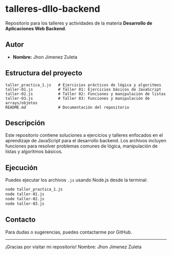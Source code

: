 # talleres-dllo-backend

Repositorio para los talleres y actividades de la materia **Desarrollo de Aplicaciones Web Backend**.

## Autor

- **Nombre:** Jhon Jimenez Zuleta

## Estructura del proyecto

```
taller_practica_1.js   # Ejercicios prácticos de lógica y algoritmos
taller-01.js           # Taller 01: Ejercicios básicos de JavaScript
taller-02.js           # Taller 02: Funciones y manipulación de listas
taller-03.js           # Taller 03: Funciones y manipulación de arrays/objetos
README.md              # Documentación del repositorio
```

## Descripción

Este repositorio contiene soluciones a ejercicios y talleres enfocados en el aprendizaje de JavaScript para el desarrollo backend. Los archivos incluyen funciones para resolver problemas comunes de lógica, manipulación de listas y algoritmos básicos.

## Ejecución

Puedes ejecutar los archivos `.js` usando Node.js desde la terminal:

```sh
node taller_practica_1.js
node taller-01.js
node taller-02.js
node taller-03.js
```

## Contacto

Para dudas o sugerencias, puedes contactarme por GitHub.

---
¡Gracias por visitar mi repositorio!
Nombre: Jhon Jimenez Zuleta